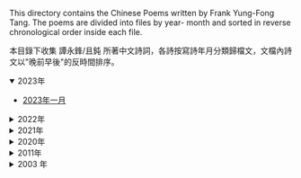 This directory contains the Chinese Poems written by Frank Yung-Fong Tang. The poems are divided into files by year- month and sorted in reverse chronological order inside each file. 

本目錄下收集 譚永鋒/且鈍 所著中文詩詞，各詩按寫詩年月分類歸檔文，文檔內詩文以"晚前早後"的反時間排序。

<details open>
<summary>2023年</summary>
  
- [2023年一月](./2023-01.md)
</details>

<details>
<summary>2022年</summary>
  
- [2022年六月](./2022-06.md)
- [2022年七月](./2022-07.md)
- [2022年八月](./2022-08.md)
- [2022年九月](./2022-09.md)
- [2022年十一月](./2022-11.md)
- [2022年十二月](./2022-12.md)
</details>

<details>
<summary>2021年</summary>
  
- [2021年九月](./2021-09.md)
</details>

<details>
<summary>2020年</summary>
  
- [2020年六月](./2020-06.md)
- [2020年七月](./2020-07.md)
- [2020年八月](./2020-08.md)
</details>

<details>
<summary>2011年</summary>
  
- [2011年八月](./2011-08.md)
- [2011年九月](./2011-08.md)
</details>

<details>
<summary>2003 年</summary>
  
- [2003年五月](./2003-05.md)
</details>
